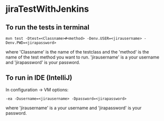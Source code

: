 # jiraTestWithJenkins

## To run the tests in terminal

    mvn test -Dtest=<Classname>#<method> -Denv.USER=<jirausername> -Denv.PWD=<jirapassword>

where 'Classname' is the name of the testclass and the 'method' is the name of the test method you want to run.
'jirausername' is a your username and 'jirapassword' is your password.

## To run in IDE (IntelliJ)
In configuration -> VM options:

    -ea -Dusername=<jirausername> -Dpassword=<jirapassword>
    
where 'jirausername' is a your username and 'jirapassword' is your password.



